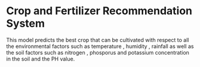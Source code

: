 # Crop and Fertilizer Recommendation System

This model predicts the best crop that can be cultivated with respect to all the environmental factors such as temperature , humidity , rainfall as well as the soil factors such as nitrogen , phosporus and potassium concentration in the soil and the PH value.
